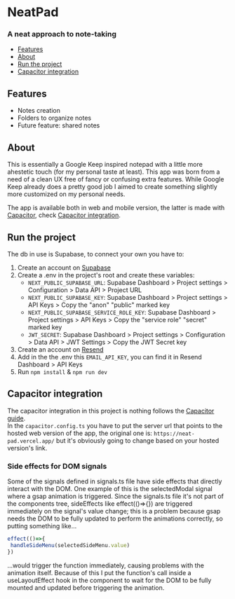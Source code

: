 # NeatPad
### A neat approach to note-taking

 - [Features](#features)
 - [About](#about)
 - [Run the project](#run-the-project)
 - [Capacitor integration](#capacitor-integration)

## Features
- Notes creation
- Folders to organize notes
- Future feature: shared notes

## About
This is essentially a Google Keep inspired notepad with a little more ahestetic touch (for my personal taste at least).
This app was born from a need of a clean UX free of fancy or confusing extra features. While Google Keep already does a pretty good job I aimed to create something slightly more customized on my personal needs. 

The app is available both in web and mobile version, the latter is made with [Capacitor](https://github.com/ionic-team/capacitor), check [Capacitor integration](#capacitor-integration).

## Run the project
The db in use is Supabase, to connect your own you have to:
1. Create an account on [Supabase](https://supabase.com)
2. Create a .env in the project's root and create these variables:
   * `NEXT_PUBLIC_SUPABASE_URL`: Supabase Dashboard > Project settings > Configuration > Data API > Project URL
   * `NEXT_PUBLIC_SUPABASE_KEY`: Supabase Dashboard > Project settings > API Keys > Copy the "anon" "public" marked key
   * `NEXT_PUBLIC_SUPABASE_SERVICE_ROLE_KEY`: Supabase Dashboard > Project settings > API Keys > Copy the "service role" "secret" marked key
   * `JWT_SECRET`: Supabase Dashboard > Project settings > Configuration > Data API > JWT Settings > Copy the JWT Secret key
3. Create an account on [Resend](https://resend.com)
4. Add in the the .env this `EMAIL_API_KEY`, you can find it in Resend Dashboard > API Keys
5. Run `npm install` & `npm run dev`

## Capacitor integration
The capacitor integration in this project is nothing follows the [Capacitor guide](https://capacitorjs.com/solution/react).  
In the `capacitor.config.ts` you have to put the server url that points to the hosted web version of the app, the original one is: `https://neat-pad.vercel.app/` but it's obviously going to change based on your hosted version's link.

### Side effects for DOM signals
Some of the signals defined in signals.ts file have side effects that directly interact with the DOM. One example of this is the selectedModal signal where a gsap animation is triggered.
Since the signals.ts file it's not part of the components tree, sideEffects like effect(()=>{}) are triggered immediately on the signal's value change; this is a problem because gsap needs the DOM to be fully updated to perform the animations correctly, so putting something like...
```javascript
effect(()=>{
 handleSideMenu(selectedSideMenu.value)
})
```
...would trigger the function immediately, causing problems with the animation itself.
Because of this I put the function's call inside a useLayoutEffect hook in the component to wait for the DOM to be fully mounted and updated before triggering the animation.
